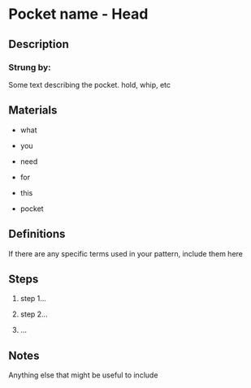 # Pocket name - Head

## Description

### Strung by:

Some text describing the pocket. hold, whip, etc


## Materials
* what

* you

* need

* for

* this

* pocket

## Definitions

If there are any specific terms used in your pattern, include them here

## Steps
1. step 1...

2. step 2...

3. ...


## Notes

Anything else that might be useful to include
